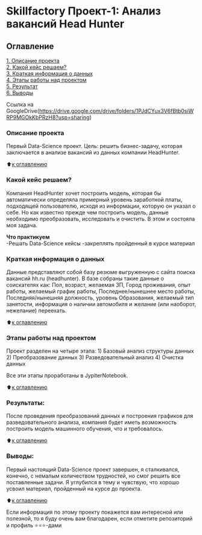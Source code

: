 # Skillfactory Проект-1: Анализ вакансий Head Hunter

## Оглавление  
[1. Описание проекта](https://github.com/KarpovGm/Описание-проекта/README.md#Описание-проекта)  
[2. Какой кейс решаем?](https://github.com/KarpovGm/.../README.md#Какой-кейс-решаем)  
[3. Краткая информация о данных](https://github.com/.../README.md#Краткая-информация-о-данных)  
[4. Этапы работы над проектом](https://github.com/KarpovGm/.../README.md#Этапы-работы-над-проектом)  
[5. Результат](https://github.com/KarpovGm/.../README.md#Результат)    
[6. Выводы](https://github.com/KarpovGm/.../README.md#Выводы) 

Ссылка на GoogleDrive(https://drive.google.com/drive/folders/1PJdCYux3V6fBtb0siWRP9MGOkKbPRzH8?usp=sharing)

### Описание проекта    
Первый Data-Science проект. Цель: решить бизнес-задачу, которая заключается в анализе вакансий из данных компании HeadHunter.

:arrow_up:[к оглавлению](_)


### Какой кейс решаем?    
Компания HeadHunter хочет построить модель, которая бы автоматически определяла примерный уровень заработной платы, подходящей пользователю, исходя из информации, которую он указал о себе. Но как известно прежде чем построить модель, данные необходимо преобразовать, исследовать и очистить. В этом и состояла моя задача.

**Что практикуем**     
    -Решать Data-Science кейсы
    -закреплять пройденный в курсе материал


### Краткая информация о данных
Данные представляют собой базу резюме выгруженную с сайта поиска вакансий hh.ru (headhunter).
В базе собраны такие данные о соискателях как: Пол, возраст, желаемая ЗП, Город проживания, опыт работы, желаемый график работы, Последнее/нынешнее место работы, Последняя/нынешняя должность, уровень Образования, желаемый тип занятости, информация о наличии автомобиля и желание (или наоборот, нежелание) переехать.
  
:arrow_up:[к оглавлению](https://github.com/KarpovGm/AdvancedGuessingGame/blob/main/README.md#Оглавление)


### Этапы работы над проектом  
Проект разделен на четыре этапа:
    1) Базовый анализ структуры данных
    2) Преобразование данных
    3) Разведовательный анализ 
    4) Очистка данных

Все эти этапы проработаны в JypiterNotebook.

:arrow_up:[к оглавлению](https://github.com/KarpovGm/AdvancedGuessingGame/blob/main/README.md#Оглавление)


### Результаты:  
После проведения преобразований данных и построения графиков для разведовательного анализа, компания будет иметь возможность построить модель машинного обучения, что и требовалось.

:arrow_up:[к оглавлению](https://github.com/KarpovGm/AdvancedGuessingGame/blob/main/README.md#Оглавление)


### Выводы:  
Первый настоящий Data-Science проект завершен, я сталкивался, конечно, с немалым количеством трудностей, но смог решить все поставленные задачи. Я углубился в тему и чувствую, что хорошо усвоил материал, пройденный на курсе до проекта.

:arrow_up:[к оглавлению](https://github.com/KarpovGm/AdvancedGuessingGame/blob/main/README.md#Оглавление)


Если информация по этому проекту покажется вам интересной или полезной, то я буду очень вам благодарен, если отметите репозиторий и профиль ⭐️⭐️⭐️-дами